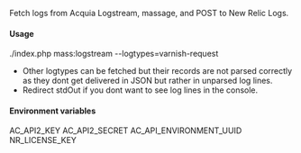 Fetch logs from Acquia Logstream, massage, and POST to New Relic Logs.

#### Usage

./index.php mass:logstream --logtypes=varnish-request

- Other logtypes can be fetched but their records are not parsed correctly as they dont get delivered in JSON but rather in unparsed log lines.
- Redirect stdOut if you dont want to see log lines in the console.

#### Environment variables
AC_API2_KEY
AC_API2_SECRET
AC_API_ENVIRONMENT_UUID
NR_LICENSE_KEY
